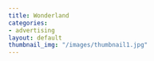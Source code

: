 ```yaml
---
title: Wonderland
categories:
- advertising
layout: default
thumbnail_img: "/images/thumbnail1.jpg"
---
```

